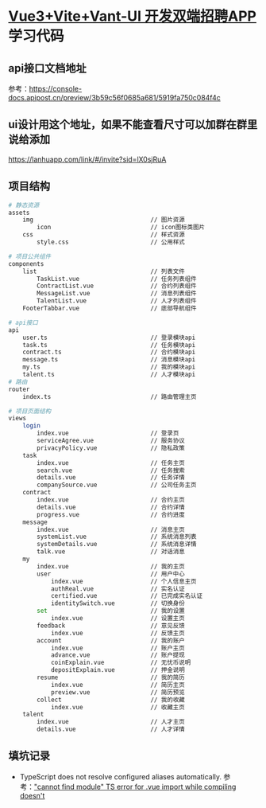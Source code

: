 # [Vue3+Vite+Vant-UI 开发双端招聘APP](https://coding.imooc.com/class/chapter/620.html) 学习代码

##  api接口文档地址

参考：<https://console-docs.apipost.cn/preview/3b59c56f0685a681/5919fa750c084f4c>

## ui设计用这个地址，如果不能查看尺寸可以加群在群里说给添加

https://lanhuapp.com/link/#/invite?sid=lX0sjRuA

## 项目结构

```bash
# 静态资源
assets
    img                                 // 图片资源
        icon                            // icon图标类图片
    css                                 // 样式资源
        style.css                       // 公用样式

# 项目公共组件
components
    list                                // 列表文件
        TaskList.vue                    // 任务列表组件
        ContractList.vue                // 合约列表组件
        MessageList.vue                 // 消息列表组件
        TalentList.vue                  // 人才列表组件
    FooterTabbar.vue                    // 底部导航组件

# api接口
api
    user.ts                             // 登录模块api
    task.ts                             // 任务模块api
    contract.ts                         // 合约模块api
    message.ts                          // 消息模块api
    my.ts                               // 我的模块api
    talent.ts                           // 人才模块api
# 路由
router 
    index.ts                            // 路由管理主页

# 项目页面结构
views
    login
        index.vue                       // 登录页
        serviceAgree.vue                // 服务协议
        privacyPolicy.vue               // 隐私政策
    task
        index.vue                       // 任务主页
        search.vue                      // 任务搜索
        details.vue                     // 任务详情
        companySource.vue               // 公司任务主页
    contract
        index.vue                       // 合约主页
        details.vue                     // 合约详情
        progress.vue                    // 合约进度
    message
        index.vue                       // 消息主页
        systemList.vue                  // 系统消息列表
        systemDetails.vue               // 系统消息详情
        talk.vue                        // 对话消息
    my
        index.vue                       // 我的主页
        user                            // 用户中心
            index.vue                   // 个人信息主页
            authReal.vue                // 实名认证
            certified.vue               // 已完成实名认证
            identitySwitch.vue          // 切换身份
        set                             // 我的设置
            index.vue                   // 设置主页
        feedback                        // 意见反馈
            index.vue                   // 反馈主页
        account                         // 我的账户
            index.vue                   // 账户主页
            advance.vue                 // 账户提现
            coinExplain.vue             // 无忧币说明
            depositExplain.vue          // 押金说明
        resume                          // 我的简历
            index.vue                   // 简历主页
            preview.vue                 // 简历预览
        collect                         // 我的收藏
            index.vue                   // 收藏主页
    talent
        index.vue                       // 人才主页
        details.vue                     // 人才详情
```

## 填坑记录

-  TypeScript does not resolve configured aliases automatically. 参考：["cannot find module" TS error for .vue import while compiling doesn't](https://stackoverflow.com/questions/54839057/vscode-showing-cannot-find-module-ts-error-for-vue-import-while-compiling-doe)
